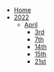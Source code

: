 <!--
 Copyright (c) 2022 Aiden Baker

 This software is released under the MIT License.
 https://opensource.org/licenses/MIT
-->
-   [Home](/)
-   [2022](/pages/2022/_sidebar.md)
    -   [April](/pages/2022/april/_sidebar.md)
        -   [3rd](/pages/2022/april/3rd.md "April 3rd")
        -   [7th](/pages/2022/april/7th.md "April 7th")
        -   [14th](/pages/2022/april/14th.md "April 14th")
        -   [15th](/pages/2022/april/15th.md "April 15th")
        -   [21st](/pages/2022/april/21st.md "April 21st")
